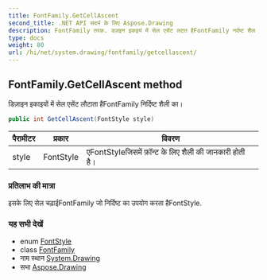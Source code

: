 ```yaml
---
title: FontFamily.GetCellAscent
second_title: .NET API संदर्भ के लिए Aspose.Drawing
description: FontFamily तरक. डज़इन इकइयं में सेल एसेंट लटत हैFontFamily नर्दष्ट शैल क
type: docs
weight: 80
url: /hi/net/system.drawing/fontfamily/getcellascent/
---
```

## FontFamily.GetCellAscent method

डिज़ाइन इकाइयों में सेल एसेंट लौटाता हैFontFamily निर्दिष्ट शैली का।

```csharp
public int GetCellAscent(FontStyle style)
```

| पैरामीटर | प्रकार | विवरण |
| --- | --- | --- |
| style | FontStyle | एFontStyleजिसमें फ़ॉन्ट के लिए शैली की जानकारी होती है। |

### प्रतिलाभ की मात्रा

इसके लिए सेल चढ़ाईFontFamily जो निर्दिष्ट का उपयोग करता हैFontStyle.

### यह सभी देखें

* enum [FontStyle](../../fontstyle/)
* class [FontFamily](../)
* नाम स्थान [System.Drawing](../../fontfamily/)
* सभा [Aspose.Drawing](../../../)


